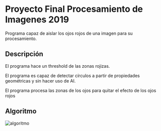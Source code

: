 # Proyecto Final Procesamiento de Imagenes 2019

Programa capaz de aislar los ojos rojos de una imagen para su procesamiento. 

## Descripción

El programa hace un threshold de las zonas rojizas.

El programa es capaz de detectar círculos a partir de propiedades geométricas y sin hacer uso de AI.

El programa procesa las zonas de los ojos para quitar el efecto de los ojos rojos


## Algoritmo
![algoritmo](https://raw.githubusercontent.com/JuanGuerreroUP/ProyectoImagenes/master/AlgoritmoOjosRojos.png?token=AMFMYLAGOJGFSKYABU5TBVS54IAPC)
